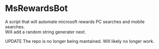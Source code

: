 # MsRewardsBot

A script that will automate microsoft rewards PC searches and mobile searches. <br>
Will add a random string generater next.


UPDATE
The repo is no longer being mantained. Will likely no longer work.
